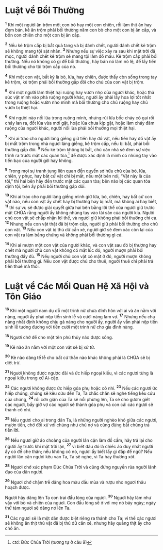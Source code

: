 

# Luật về Bồi Thường
<sup><b>1</b></sup> Khi một người ăn trộm một con bò hay một con chiên, rồi làm thịt ăn hay đem bán, kẻ ăn trộm phải bồi thường năm con bò cho một con bị ăn cắp, và bốn con chiên cho một con bị ăn cắp.

<sup><b>2</b></sup> Nếu kẻ trộm cắp bị bắt quả tang và bị đánh chết, người đánh chết kẻ trộm sẽ không mang tội sát nhân. <sup><b>3</b></sup> Nhưng nếu sự việc xảy ra sau khi mặt trời đã mọc, người đánh chết kẻ trộm sẽ mang tội làm đổ máu. Kẻ trộm cắp phải bồi thường. Nếu nó không có gì để bồi thường, hãy bán nó làm nô lệ, để lấy tiền bồi thường cho tội trộm cắp của nó.

<sup><b>4</b></sup> Khi một con vật, bất kỳ là bò, lừa, hay chiên, được thấy còn sống trong tay kẻ trộm, kẻ trộm phải bồi thường gấp đôi cho chủ của con vật bị trộm.

<sup><b>5</b></sup> Khi một người làm thiệt hại ruộng hay vườn nho của người khác, hoặc thả súc vật mình vào phá ruộng người khác, người ấy phải lấy hoa lợi tốt nhất trong ruộng hoặc vườn nho mình mà bồi thường cho chủ ruộng hay chủ vườn bị thiệt hại.

<sup><b>6</b></sup> Khi người nào nổi lửa trong ruộng mình, nhưng rủi lửa bốc cháy cỏ gai rồi cháy lan ra, đốt lúa vừa mới gặt, hoặc lúa chưa kịp gặt, hoặc làm cháy đám ruộng của người khác, người nổi lửa phải bồi thường mọi thiệt hại.

<sup><b>7</b></sup> Khi ai trao cho người láng giềng giữ tiền hay đồ vật, nếu tiền hay đồ vật ấy bị mất trộm trong nhà người láng giềng, kẻ trộm cắp, nếu bị bắt, phải bồi thường gấp đôi. <sup><b>8</b></sup> Nếu kẻ trộm không bị bắt, chủ căn nhà sẽ đem sự việc trình ra trước mặt các quan tòa,[^1] để được xác định là mình có nhúng tay vào tiền bạc của người gởi hay không.

<sup><b>9</b></sup> Trong mọi sự tranh tụng liên quan đến quyền sở hữu chủ của bò, lừa, chiên, y phục, hay bất cứ vật chi bị mất, nếu một bên nói, “Vật này là của tôi,” thì hai bên hãy đến trước mặt các quan tòa; bên nào bị các quan tòa định tội, bên ấy phải bồi thường gấp đôi.

<sup><b>10</b></sup> Khi ai trao cho người láng giềng mình giữ lừa, bò, chiên, hay bất cứ con vật nào, nếu con vật ấy chết hay bị thương hay bị mất, mà không ai hay biết, <sup><b>11</b></sup> thì sự vụ sẽ được giải quyết giữa hai bên bằng lời thề của người giữ trước mặt CHÚA rằng người ấy không nhúng tay vào tài sản của người kia. Người chủ con vật sẽ chấp nhận lời thề, và người giữ không phải bồi thường chi cả. <sup><b>12</b></sup> Nhưng nếu con vật thật đã bị trộm cắp, người giữ phải bồi thường cho chủ con vật. <sup><b>13</b></sup> Nếu con vật bị thú dữ cắn xé, người giữ sẽ đem xác còn lại của con vật ra làm bằng chứng và không phải bồi thường gì cả.

<sup><b>14</b></sup> Khi ai mượn một con vật của người khác, và con vật sau đó bị thương hay chết mà người chủ con vật không có mặt lúc đó, người mượn phải bồi thường đầy đủ. <sup><b>15</b></sup> Nếu người chủ con vật có mặt ở đó, người mượn không phải bồi thường gì. Nếu con vật được chủ cho thuê, người thuê chỉ phải trả tiền thuê mà thôi.

# Luật về Các Mối Quan Hệ Xã Hội và Tôn Giáo
<sup><b>16</b></sup> Khi một người nam dụ dỗ một trinh nữ chưa đính hôn với ai và ăn nằm với nàng, người ấy phải nộp tiền sính lễ và cưới nàng làm vợ. <sup><b>17</b></sup> Nhưng nếu cha nàng nhất định không chịu gả nàng cho người ấy, người ấy vẫn phải nộp tiền sính lễ tương đương với tiền cưới một trinh nữ cho gia đình nàng.

<sup><b>18</b></sup> Ngươi chớ để cho một tên phù thủy nào được sống.

<sup><b>19</b></sup> Kẻ nào ăn nằm với một con vật sẽ bị xử tử.

<sup><b>20</b></sup> Kẻ nào dâng tế lễ cho bất cứ thần nào khác không phải là CHÚA sẽ bị diệt trừ.

<sup><b>21</b></sup> Ngươi không được ngược đãi và ức hiếp ngoại kiều, vì các ngươi từng là ngoại kiều trong xứ Ai-cập.

<sup><b>22</b></sup> Các ngươi không được ức hiếp góa phụ hoặc cô nhi. <sup><b>23</b></sup> Nếu các ngươi ức hiếp chúng, chúng sẽ kêu cứu đến Ta, Ta chắc chắn sẽ nghe tiếng kêu cứu của chúng, <sup><b>24</b></sup> rồi cơn giận của Ta sẽ nổi phừng lên, Ta sẽ cho gươm giết các ngươi, bấy giờ vợ các ngươi sẽ thành góa phụ và con cái các ngươi sẽ thành cô nhi.

<sup><b>25</b></sup> Nếu ngươi cho ai trong dân Ta, là những người nghèo khó giữa các ngươi, mượn tiền, chớ đối xử với chúng như chủ nợ và cũng đừng bắt chúng trả tiền lời.

<sup><b>26</b></sup> Nếu ngươi giữ áo choàng của người lân cận làm đồ cầm, hãy trả lại cho người ấy trước khi mặt trời lặn, <sup><b>27</b></sup> vì biết đâu đó là chiếc áo duy nhất người ấy có để che thân; nếu không có nó, người ấy biết lấy gì đắp để ngủ? Nếu người lân cận ngươi kêu van Ta, Ta sẽ nghe, vì Ta hay thương xót.

<sup><b>28</b></sup> Ngươi chớ xúc phạm Đức Chúa Trời và cũng đừng nguyền rủa người lãnh đạo của dân ngươi.

<sup><b>29</b></sup> Ngươi chớ chậm trễ dâng hoa màu đầu mùa và rượu nho ngươi thâu hoạch được.

Ngươi hãy dâng lên Ta con trai đầu lòng của ngươi. <sup><b>30</b></sup> Ngươi hãy làm như vậy với bò và chiên của ngươi. Con đầu lòng sẽ ở với mẹ nó bảy ngày; ngày thứ tám ngươi sẽ dâng nó lên Ta.

<sup><b>31</b></sup> Các ngươi sẽ là một dân được biệt riêng ra thánh cho Ta; vì thế các ngươi sẽ không ăn thịt thú vật đã bị thú dữ cắn xé, nhưng hãy quăng thịt ấy cho chó ăn.

[^1]: ctd: Đức Chúa Trời (tương tự ở câu 9)
